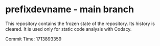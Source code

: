 # prefixdevname - main branch

This repository contains the frozen state of the repository.
Its history is cleared. It is used only for static code
analysis with Codacy.

Commit Time: 1713893359